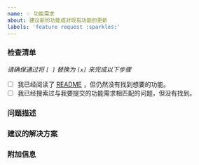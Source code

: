 ```yaml
---
name: ✨ 功能需求
about: 建议新的功能或对现有功能的更新
labels: 'feature request :sparkles:'
---
```


### 检查清单
*请确保通过将 `[ ]` 替换为 `[x]` 来完成以下步骤*

* [ ] 我已经阅读了 [README](https://github.com/YiiGuxing/TranslationPlugin) ，但仍然没有找到想要的功能。
* [ ] 我已经搜索过与我要提交的功能需求相匹配的问题，但没有找到。

### 问题描述
<!-- 您的功能需求是否与问题有关？请对问题进行清晰简洁的描述。 -->

### 建议的解决方案
<!-- 请以清晰简洁的方式描述您建议的解决方案。 -->

### 附加信息
<!-- 请在此处添加有关该功能需求的其他信息。 -->